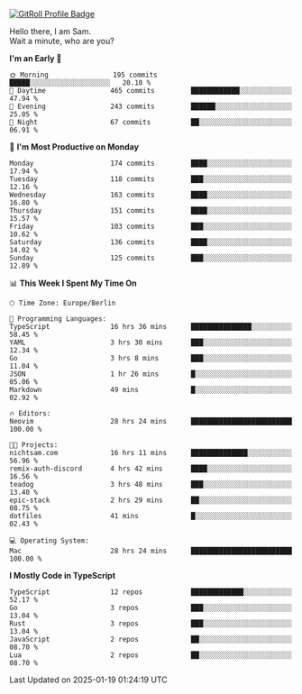 <a href="https://gitroll.io/profile/u8g4G6FTZM7WSCSqTRPGSHZygT4O2" target="_blank"><img src="https://gitroll.io/api/badges/profiles/v1/u8g4G6FTZM7WSCSqTRPGSHZygT4O2?theme=nord" alt="GitRoll Profile Badge"/></a>

Hello there, I am Sam.  
Wait a minute, who are you?
  
<!--START_SECTION:waka-->
**I'm an Early 🐤** 

```text
🌞 Morning                195 commits         █████░░░░░░░░░░░░░░░░░░░░   20.10 % 
🌆 Daytime                465 commits         ████████████░░░░░░░░░░░░░   47.94 % 
🌃 Evening                243 commits         ██████░░░░░░░░░░░░░░░░░░░   25.05 % 
🌙 Night                  67 commits          ██░░░░░░░░░░░░░░░░░░░░░░░   06.91 % 
```
📅 **I'm Most Productive on Monday** 

```text
Monday                   174 commits         ████░░░░░░░░░░░░░░░░░░░░░   17.94 % 
Tuesday                  118 commits         ███░░░░░░░░░░░░░░░░░░░░░░   12.16 % 
Wednesday                163 commits         ████░░░░░░░░░░░░░░░░░░░░░   16.80 % 
Thursday                 151 commits         ████░░░░░░░░░░░░░░░░░░░░░   15.57 % 
Friday                   103 commits         ███░░░░░░░░░░░░░░░░░░░░░░   10.62 % 
Saturday                 136 commits         ████░░░░░░░░░░░░░░░░░░░░░   14.02 % 
Sunday                   125 commits         ███░░░░░░░░░░░░░░░░░░░░░░   12.89 % 
```


📊 **This Week I Spent My Time On** 

```text
🕑︎ Time Zone: Europe/Berlin

💬 Programming Languages: 
TypeScript               16 hrs 36 mins      ███████████████░░░░░░░░░░   58.45 % 
YAML                     3 hrs 30 mins       ███░░░░░░░░░░░░░░░░░░░░░░   12.34 % 
Go                       3 hrs 8 mins        ███░░░░░░░░░░░░░░░░░░░░░░   11.04 % 
JSON                     1 hr 26 mins        █░░░░░░░░░░░░░░░░░░░░░░░░   05.06 % 
Markdown                 49 mins             █░░░░░░░░░░░░░░░░░░░░░░░░   02.92 % 

🔥 Editors: 
Neovim                   28 hrs 24 mins      █████████████████████████   100.00 % 

🐱‍💻 Projects: 
nichtsam.com             16 hrs 11 mins      ██████████████░░░░░░░░░░░   56.96 % 
remix-auth-discord       4 hrs 42 mins       ████░░░░░░░░░░░░░░░░░░░░░   16.56 % 
teadog                   3 hrs 48 mins       ███░░░░░░░░░░░░░░░░░░░░░░   13.40 % 
epic-stack               2 hrs 29 mins       ██░░░░░░░░░░░░░░░░░░░░░░░   08.75 % 
dotfiles                 41 mins             █░░░░░░░░░░░░░░░░░░░░░░░░   02.43 % 

💻 Operating System: 
Mac                      28 hrs 24 mins      █████████████████████████   100.00 % 
```

**I Mostly Code in TypeScript** 

```text
TypeScript               12 repos            █████████████░░░░░░░░░░░░   52.17 % 
Go                       3 repos             ███░░░░░░░░░░░░░░░░░░░░░░   13.04 % 
Rust                     3 repos             ███░░░░░░░░░░░░░░░░░░░░░░   13.04 % 
JavaScript               2 repos             ██░░░░░░░░░░░░░░░░░░░░░░░   08.70 % 
Lua                      2 repos             ██░░░░░░░░░░░░░░░░░░░░░░░   08.70 % 
```




 Last Updated on 2025-01-19 01:24:19 UTC
<!--END_SECTION:waka-->
